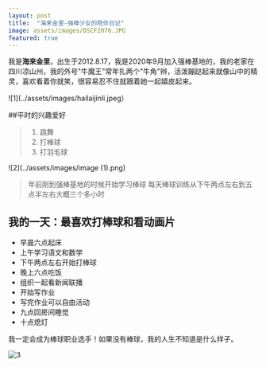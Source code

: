 ```yaml
---
layout: post
title:  "海来金里-强棒少女的陪伴日记"
image: assets/images/DSCF2076.JPG
featured: true
---
```


我是**海来金里**，出生于2012.8.17，我是2020年9月加入强棒基地的，我的老家在四川凉山州，我的外号"牛魔王"常年扎两个"牛角"辫，活泼蹦跶起来就像山中的精灵，喜欢看着你就笑，很容易忍不住就跟着她一起嬉皮起来。

![1](../assets/images/hailaijinli.jpeg）

##平时的兴趣爱好
>   1. 跳舞
>   2. 打棒球
>   3. 打羽毛球

![2](../assets/images/image (1).png)

> 年前刚到强棒基地的时候开始学习棒球
> 每天棒球训练从下午两点左右到五点半左右大概三个多小时

## 我的一天：最喜欢打棒球和看动画片 
* 早晨六点起床
* 上午学习语文和数学
* 下午两点左右开始打棒球
* 晚上六点吃饭
* 组织一起看新闻联播
* 开始写作业
* 写完作业可以自由活动
* 九点回房间睡觉
* 十点熄灯

我一定会成为棒球职业选手！如果没有棒球，我的人生不知道是什么样子。

![3](../assets/images/image.png)  

